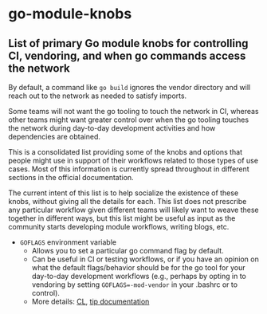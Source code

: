 # go-module-knobs

## List of primary Go module knobs for controlling CI, vendoring, and when go commands access the network

By default, a command like `go build` ignores the vendor directory and will reach out to the network as needed to satisfy imports.

Some teams will not want the go tooling to touch the network in CI, whereas other teams might want greater control over when the go tooling touches the network during day-to-day development activities and how dependencies are obtained.

This is a consolidated list providing some of the knobs and options that people might use in support of their workflows related to those types of use cases. Most of this information is currently spread throughout in different sections in the official documentation.

The current intent of this list is to help socialize the existence of these knobs, without giving all the details for each. This list does not prescribe any particular workflow given different teams will likely want to weave these together in different ways, but this list might be useful as input as the community starts developing module workflows, writing blogs, etc.

* `GOFLAGS` environment variable
     * Allows you to set a particular go command flag by default.
     * Can be useful in CI or testing workflows, or if you have an opinion on what the default flags/behavior should be for the go tool for your day-to-day development workflows (e.g., perhaps by opting in to vendoring by setting `GOFLAGS=-mod-vendor` in your .bashrc or to control).
     * More details: [CL](https://go-review.googlesource.com/c/go/+/126656), [tip documentation](https://tip.golang.org/cmd/go/#hdr-Environment_variables)

